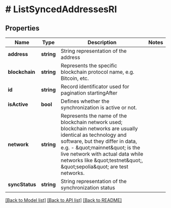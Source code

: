 # # ListSyncedAddressesRI

## Properties

Name | Type | Description | Notes
------------ | ------------- | ------------- | -------------
**address** | **string** | String representation of the address |
**blockchain** | **string** | Represents the specific blockchain protocol name, e.g. Bitcoin, etc. |
**id** | **string** | Record identificator used for pagination startingAfter |
**isActive** | **bool** | Defines whether the synchronization is active or not. |
**network** | **string** | Represents the name of the blockchain network used; blockchain networks are usually identical as technology and software, but they differ in data, e.g. - \&quot;mainnet\&quot; is the live network with actual data while networks like \&quot;testnet\&quot;, \&quot;sepolia\&quot; are test networks. |
**syncStatus** | **string** | String representation of the synchronization status |

[[Back to Model list]](../../README.md#models) [[Back to API list]](../../README.md#endpoints) [[Back to README]](../../README.md)
